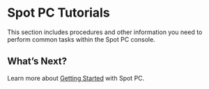 <meta name="robots" content="noindex">

# Spot PC Tutorials

This section includes procedures and other information you need to perform common tasks within the Spot PC console.

## What’s Next?

Learn more about [Getting Started](spot-pc/getting-started/) with Spot PC.
